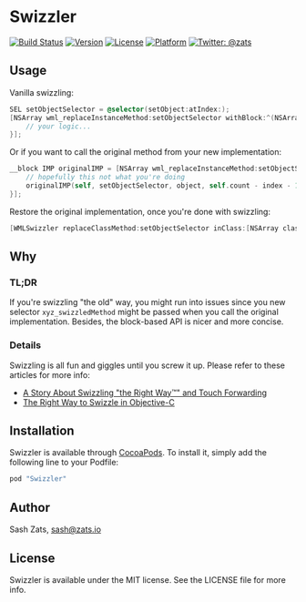 # Swizzler

[![Build Status](https://travis-ci.org/Wondermall/Swizzler.svg?branch=master&style=flat-square)](https://travis-ci.org/Wondermall/Swizzler)
[![Version](https://img.shields.io/cocoapods/v/Swizzler.svg?style=flat-square)](http://cocoapods.org/pods/Swizzler)
[![License](https://img.shields.io/cocoapods/l/Swizzler.svg?style=flat-square)](http://cocoapods.org/pods/Swizzler)
[![Platform](https://img.shields.io/cocoapods/p/Swizzler.svg?style=flat-square)](http://cocoapods.org/pods/Swizzler)
[![Twitter: @zats](https://img.shields.io/badge/contact-@zats-blue.svg?style=flat-square)](https://twitter.com/zats)

## Usage

Vanilla swizzling:

```objectivec
SEL setObjectSelector = @selector(setObject:atIndex:);
[NSArray wml_replaceInstanceMethod:setObjectSelector withBlock:^(NSArray *self, id object, NSInteger index){
	// your logic...
}];
```

Or if you want to call the original method from your new implementation:

```objectivec
__block IMP originalIMP = [NSArray wml_replaceInstanceMethod:setObjectSelector withBlock:^(NSArray *self, id object, NSInteger index){
	// hopefully this not what you're doing
	originalIMP(self, setObjectSelector, object, self.count - index - 1);
}];
```

Restore the original implementation, once you're done with swizzling:

```objectivec
[WMLSwizzler replaceClassMethod:setObjectSelector inClass:[NSArray class] withImplementation:originalIMP];
```


## Why

### TL;DR

If you're swizzling "the old" way, you might run into issues since you new selector `xyz_swizzledMethod` might be passed when you call the original implementation. Besides, the block-based API is nicer and more concise.

### Details

Swizzling is all fun and giggles until you screw it up. Please refer to these articles for more info:

* [A Story About Swizzling "the Right Way™" and Touch Forwarding](http://petersteinberger.com/blog/2014/a-story-about-swizzling-the-right-way-and-touch-forwarding/)
* [The Right Way to Swizzle in Objective-C](http://blog.newrelic.com/2014/04/16/right-way-to-swizzle/)



## Installation

Swizzler is available through [CocoaPods](http://cocoapods.org). To install
it, simply add the following line to your Podfile:

```ruby
pod "Swizzler"
```

## Author

Sash Zats, sash@zats.io

## License

Swizzler is available under the MIT license. See the LICENSE file for more info.
